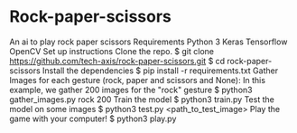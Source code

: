 # Rock-paper-scissors
An ai to play rock paper scissors
Requirements
Python 3
Keras
Tensorflow
OpenCV
Set up instructions
Clone the repo.
$ git clone https://github.com/tech-axis/rock-paper-scissors.git
$ cd rock-paper-scissors
Install the dependencies
$ pip install -r requirements.txt
Gather Images for each gesture (rock, paper and scissors and None): In this example, we gather 200 images for the "rock" gesture
$ python3 gather_images.py rock 200
Train the model
$ python3 train.py
Test the model on some images
$ python3 test.py <path_to_test_image>
Play the game with your computer!
$ python3 play.py
